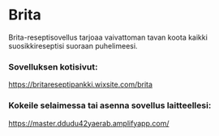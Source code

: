 # Brita

Brita-reseptisovellus tarjoaa vaivattoman tavan koota kaikki suosikkireseptisi suoraan puhelimeesi.

### Sovelluksen kotisivut: 
https://britareseptipankki.wixsite.com/brita

### Kokeile selaimessa tai asenna sovellus laitteellesi:
https://master.ddudu42yaerab.amplifyapp.com/
